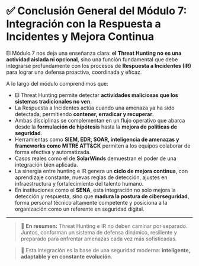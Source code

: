 # ✅ Conclusión General del Módulo 7: Integración con la Respuesta a Incidentes y Mejora Continua

El Módulo 7 nos deja una enseñanza clara: **el Threat Hunting no es una actividad aislada ni opcional**, sino una función fundamental que debe integrarse profundamente con los procesos de **Respuesta a Incidentes (IR)** para lograr una defensa proactiva, coordinada y eficaz.

A lo largo del módulo comprendimos que:

- El Threat Hunting permite detectar **actividades maliciosas que los sistemas tradicionales no ven**.
- La Respuesta a Incidentes actúa cuando una amenaza ya ha sido detectada, permitiendo **contener, erradicar y recuperar**.
- Ambas disciplinas se complementan en un flujo operativo que abarca desde la **formulación de hipótesis** hasta la **mejora de políticas de seguridad**.
- Herramientas como **SIEM, EDR, SOAR, inteligencia de amenazas y frameworks como MITRE ATT&CK** permiten a los equipos colaborar de forma efectiva y automatizada.
- Casos reales como el de **SolarWinds** demuestran el poder de una integración bien aplicada.
- La sinergia entre hunting e IR genera un **ciclo de mejora continua**, con aprendizaje constante, nuevas reglas de detección, ajustes en infraestructura y fortalecimiento del talento humano.
- En instituciones como el **SENA**, esta integración no solo mejora la detección y respuesta, sino que **madura la postura de ciberseguridad**, forma personal técnico altamente competente y posiciona a la organización como un referente en seguridad digital.

---

> 🧠 **En resumen:** Threat Hunting e IR no deben caminar por separado. Juntos, conforman un sistema de defensa dinámico, resiliente y preparado para enfrentar amenazas cada vez más sofisticadas.

> 🔄 Esta integración es la base de una seguridad moderna: **inteligente, adaptable y en constante evolución**.

